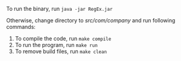 To run the binary, run `java -jar RegEx.jar`

Otherwise, change directory to *src/com/company* and run following commands:
1. To compile the code, run `make compile`
2. To run the program, run `make run`
3. To remove build files, run `make clean`
